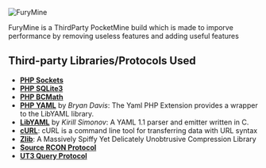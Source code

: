![FuryMine](http://static1.textcraft.net/data1/7/d/7d7404c4bef7a612403d1ead377d408854421c14a36ef2b186cc753e2738a658aaf3be086de91359da39a3ee5e6b4b0d3255bfef95601890afd8070924e940ee5cfbfdbc93145017985db50a.png)

FuryMine is a ThirdParty PocketMine build which is made to imporve performance by removing useless features and adding useful features

## Third-party Libraries/Protocols Used
* __[PHP Sockets](http://php.net/manual/en/book.sockets.php)__
* __[PHP SQLite3](http://php.net/manual/en/book.sqlite3.php)__
* __[PHP BCMath](http://php.net/manual/en/book.bc.php)__
* __[PHP YAML](https://code.google.com/p/php-yaml/)__ by _Bryan Davis_: The Yaml PHP Extension provides a wrapper to the LibYAML library.
* __[LibYAML](http://pyyaml.org/wiki/LibYAML)__ by _Kirill Simonov_: A YAML 1.1 parser and emitter written in C.
* __[cURL](http://curl.haxx.se/)__: cURL is a command line tool for transferring data with URL syntax
* __[Zlib](http://www.zlib.net/)__: A Massively Spiffy Yet Delicately Unobtrusive Compression Library
* __[Source RCON Protocol](https://developer.valvesoftware.com/wiki/Source_RCON_Protocol)__
* __[UT3 Query Protocol](http://wiki.unrealadmin.org/UT3_query_protocol)__

